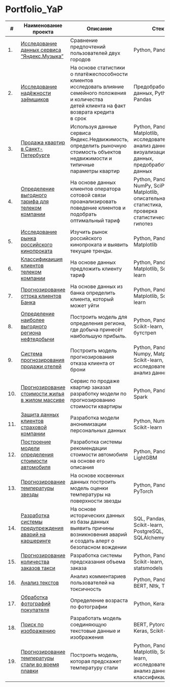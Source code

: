 # Portfolio_YaP
| #    | Наименование проекта                | Описание                                                     | Стек                                                         |
| ---- | ------------------------------------------------------------ | ------------------------------------------------------------ | ------------------------------------------------------------ |
| 1.   | [Исследование данных сервиса “Яндекс.Музыка”](https://github.com/maria-smiles/Portfolio_YaP/tree/main/Projects/1%20Ya%20Music) | Сравнение предпочтений пользователей двух городов <br/>| Python, Pandas       |
| 2.   | [Исследование надёжности заёмщиков](https://github.com/maria-smiles/Portfolio_YaP/tree/main/Projects/2%20Reliability%20of%20Borrowers) | На основе статистики о платёжеспособности клиентов <br/>исследовать влияние семейного положения и количества <br/>детей клиента на факт возврата кредита <br/>в срок | Предобработка данных, Python, Pandas |
| 3.   | [Продажа квартир в Санкт-Петербурге](https://github.com/maria-smiles/Portfolio_YaP/tree/main/Projects/3%20Apartments%20for%20Sale) | Используя данные сервиса Яндекс.Недвижимость, <br/>определить рыночную стоимость объектов недвижимости и типичные <br/>параметры квартир             | Python, Pandas, Matplotlib, исследовательский анализ данных, визуализация данных, предобработка данных |
| 4.   | [ Определение выгодного тарифа для телеком компании](https://github.com/maria-smiles/Portfolio_YaP/tree/main/Projects/4%20Favorable%20Tariff) | На основе данных клиентов оператора сотовой связи проанализировать поведение клиентов и подобрать оптимальный тариф | Python, Pandas, NumPy, SciPy, Matplotlib, описательная статистика, проверка статистических гипотез       |
| 5.   | [Исследование рынка российского кинопроката](https://github.com/maria-smiles/Portfolio_YaP/tree/main/Projects/5%20Russian%20Film%20Distribution) | Изучить рынок российского кинопроката и выявить текущие тренды.| Python, Pandas, Matplotlib |
| 6.   | [Классификаиция клиентов телеком компании](https://github.com/maria-smiles/Portfolio_YaP/tree/main/Projects/6%20Classifier%20of%20Clients) | На основе данных предложить клиенту тариф | Python, Pandas, Matplotlib, Scikit-learn |
| 7.   | [Прогнозирование оттока клиентов Банка](https://github.com/maria-smiles/Portfolio_YaP/tree/main/Projects/7%20Forecasting%20Customer%20Churn) | На основе данных из банка определить клиента, который может уйти | Python, Pandas, Matplotlib, Scikit-learn       |
| 8.   | [Определение наиболее выгодного региона нефтедобычи](https://github.com/maria-smiles/Portfolio_YaP/tree/main/Projects/8%20Oil%20Production%20Region) | Построить модель для определения региона, где добыча принесёт наибольшую прибыль.  | Python, Pandas, Scikit-learn, бутстреп |
| 9.   | [Система прогнозирования продажи отелей](https://github.com/maria-smiles/Portfolio_YaP/tree/main/Projects/9%20Hotel%20Sales%20Forecasting%20System) | Построить модель прогнозирования отказа клиента от брони | Python, Pandas, Numpy, Matplotlib, Scikit-learn, исследовательский анализ данных |
| 10.   | [Прогнозирование стоимости жилья в жилом массиве](https://github.com/maria-smiles/Portfolio_YaP/tree/main/Projects/10%20Forecasting%20the%20Cost%20of%20Housing) | Сервис по продаже квартир заказал разработку модели по прогнозированию стоимости квартиры  | Python, Pandas, Spark       |
| 11.   | [Защита данных клиентов страховой компании](https://github.com/maria-smiles/Portfolio_YaP/tree/main/Projects/11%20Customer%20Data%20Protection) | Разработка модели анонимизации персональных данных | Python, Numpy, Scikit-learn |
| 12.   | [Построение модели определения стоимости автомобиля](https://github.com/maria-smiles/Portfolio_YaP/tree/main/Projects/12%20Determining%20the%20Value%20of%20the%20Car) | Разработка системы рекомендации стоимости автомобиля на основе его описания | Python, Pandas, LightGBM |
| 13.   | [Прогнозирование температуры звезды](https://github.com/maria-smiles/Portfolio_YaP/tree/main/Projects/13%20Forecasting%20The%20Temperature%20of%20a%20Star) | На основе косвенных данных построить модель оценки температуры на поверхности звезды | Python, Pandas, PyTorch       |
| 14.   | [Разработка системы предупреждения аварий на каршеринге](https://github.com/maria-smiles/Portfolio_YaP/tree/main/Projects/14%20Carsharing%20Accident%20Prevention%20System) | На основе исторических данных из базы данных выявить причины возникновения аварий и создать алерт о безопасном вождении | SQL, Pandas, Scikit-learn, PostgreSQL, SQLAlchemy |
| 15.   | [Прогнозирование количества заказов такси](https://github.com/maria-smiles/Portfolio_YaP/tree/main/Projects/15%20Number%20of%20Taxi%20Orders) | Разработка системы предсказания объема заказа  | Python, Pandas, Scikit-learn, statsmodels |
| 16.   | [Анализ текстов](https://github.com/maria-smiles/Portfolio_YaP/tree/main/Projects/16%20Text%20Analysis) | Анализ комментариев пользователей на токсичность | Python, Pandas, BERT, Nltk, Tf-idf       |
| 17.   | [Обработка фотографий покупателя](https://github.com/maria-smiles/Portfolio_YaP/tree/main/Projects/17%20Processing%20Customer's%20Photos) | Определение возраста по фотографии | Python, Keras |
| 18.   | [Поиск по изображению](https://github.com/maria-smiles/Portfolio_YaP/tree/main/Projects/18%20Image%20Search) | Разработать модель соединяющую текстовые данные и изображения             | BERT, Pytorch, Keras, Scikit-learn |
| 19.   | [Прогнозирование температуры стали во время плавки](https://github.com/maria-smiles/Portfolio_YaP/tree/main/Projects/19%20Temperature%20of%20Steel) | Построить модель, которая предскажет температуру стали | Python, Pandas, Matplotlib, Scikit-learn, исследовательский анализ данных, классификация       |
